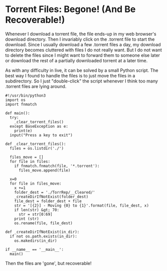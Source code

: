 
# Torrent Files: Begone! (And Be Recoverable!)

Whenever I download a torrent file, the file ends-up in my web browser's download directory. Then I invariably click on the .torrent file to start the download. Since I usually download a few .torrent files a day, my download directory becomes cluttered with files I do not really want. But I do not want to delete the files since I might want to forward them to someone else later or download the rest of a partially downloaded torrent at a later time.

As with any difficulty in live, it can be solved by a small Python script. The best way I found to handle the files is to just move the files in a subdirectory. So I just "double-click" the script whenever I think too many .torrent files are lying around.

    #!/usr/bin/python3
    import os
    import fnmatch

    def main():
      try:
        _clear_torrent_files()
      except BaseException as e:
        print(e)
      input("Press a key to exit")

    def _clear_torrent_files():
      files = os.listdir('./')

      files_move = []
      for file in files:
        if fnmatch.fnmatch(file, '*.torrent'):
          files_move.append(file)
      
      x=0
      for file in files_move:
        x +=1
        folder_dest = './TorrRep/__Cleared/'
        _createDirIfNotExist(folder_dest)
        file_dest = folder_dest + file
        str = '[{2}] - Moving {0} to {1}'.format(file, file_dest, x)
        if len(str) &gt; 70:
          str = str[0:69]
        print (str)
        os.rename(file, file_dest)

    def _createDirIfNotExist(in_dir):
      if not os.path.exists(in_dir):
        os.makedirs(in_dir)

    if __name__ == '__main__':
      main()

Then the files are 'gone', but recoverable!

